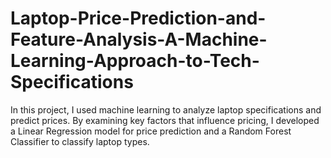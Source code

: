 # Laptop-Price-Prediction-and-Feature-Analysis-A-Machine-Learning-Approach-to-Tech-Specifications
 In this project, I used machine learning to analyze laptop specifications and predict prices. By examining key factors that influence pricing, I developed a Linear Regression model for price prediction and a Random Forest Classifier to classify laptop types. 
